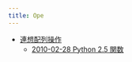 ```yaml
---
title: Ope
---
```



- [連想配列操作](./連想配列操作/index.md)
    - [2010-02-28 Python 2.5 関数](./../../../../../d/2010/02/28/Python_2.5_連想配列操作.md)




